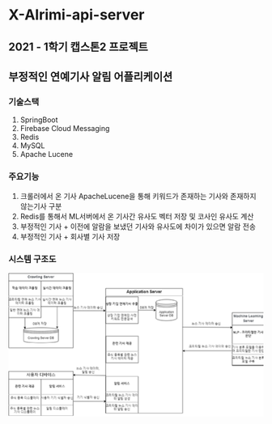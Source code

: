 # X-Alrimi-api-server
## 2021 - 1학기 캡스톤2 프로젝트
## 부정적인 연예기사 알림 어플리케이션

### 기술스택
1. SpringBoot
2. Firebase Cloud Messaging
3. Redis 
4. MySQL
5. Apache Lucene

### 주요기능
1. 크롤러에서 온 기사 ApacheLucene을 통해 키워드가 존재하는 기사와 존재하지 않는기사 구분
2. Redis를 통해서 ML서버에서 온 기사간 유사도 벡터 저장 및 코사인 유사도 계산
3. 부정적인 기사 + 이전에 알람을 보냈던 기사와 유사도에 차이가 있으면 알람 전송
4. 부정적인 기사 + 회사별 기사 저장

### 시스템 구조도
![시스템구조도](https://github.com/X-Alrimi/alrimi-api-server/blob/master/src/main/resources/image/%EC%8B%9C%EC%8A%A4%ED%85%9C%EA%B5%AC%EC%A1%B0%EB%8F%84.png)
